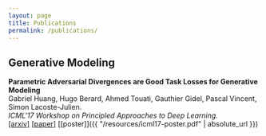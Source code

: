 ```yaml
---
layout: page
title: Publications
permalink: /publications/
---
```


## Generative Modeling

**Parametric Adversarial Divergences are Good Task Losses for Generative Modeling** <br>
Gabriel Huang, Hugo Berard, Ahmed Touati, Gauthier Gidel, Pascal Vincent, Simon Lacoste-Julien. <br>
*ICML'17 Workshop on Principled Approaches to Deep Learning.*<br>
[[arxiv]](https://arxiv.org/abs/1708.02511) [[paper]](https://arxiv.org/pdf/1708.02511.pdf) [[poster]]({{ "/resources/icml17-poster.pdf" | absolute_url }})
